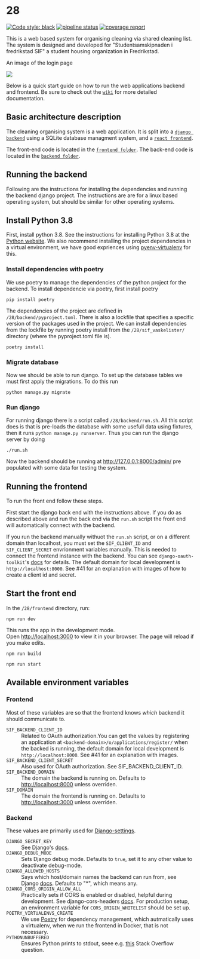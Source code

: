 # 28
<a href="https://github.com/psf/black"><img alt="Code style: black" src="https://img.shields.io/badge/code%20style-black-000000.svg"></a>
[![pipeline status](https://gitlab.stud.idi.ntnu.no/tdt4140-2020/28/badges/dev/pipeline.svg)](https://gitlab.stud.idi.ntnu.no/tdt4140-2020/28/-/commits/dev)
[![coverage report](https://gitlab.stud.idi.ntnu.no/tdt4140-2020/28/badges/dev/coverage.svg)](https://gitlab.stud.idi.ntnu.no/tdt4140-2020/28/-/commits/dev)


This is a web based system for organising cleaning via shared cleaning list. 
The system is designed and developed for "Studentsamskipnaden i fredrikstad SIF" a student housing organization in Fredrikstad. 

An image of the login page

![](/uploads/855ef9c2f8fb3b0b9fad9521a9f8c2a0/image.png)

Below is a quick start guide on how to run the web applications backend and frontend. Be sure to check out the [`wiki`](https://gitlab.stud.idi.ntnu.no/tdt4140-2020/28/-/wikis/home) for more detailed documentation.
## Basic architecture description
The cleaning organising system is a web application. It is split into a [`django backend`](https://www.djangoproject.com/) using a SQLite database managment system, and a [`react frontend`](https://reactjs.org/).

The front-end code is located in the [`frontend folder`](https://gitlab.stud.idi.ntnu.no/tdt4140-2020/28/-/tree/dev/frontend).
The back-end code is located in the [`backend folder`](https://gitlab.stud.idi.ntnu.no/tdt4140-2020/28/-/tree/dev/backend).

## Running the backend

Following are the instructions for installing the dependencies and running the backend django project.
The instructions are are for a linux based operating system, but should be similar for other operating systems.

## Install Python 3.8 
First, install python 3.8. See the instructions for installing Python 3.8 at the [Python website](https://www.python.org/downloads/). 
We also recommend installing the project dependencies in a virtual environment, we have good expriences using [pyenv-virtualenv](https://github.com/pyenv/pyenv-virtualenv) for this. 

### Install dependencies with poetry
We use poetry to manage the dependencies of the python project for the backend. To install dependencie via poetry, first install poetry
```
pip install poetry
```
The dependencies of the project are defined in `/28/backend/pyproject.toml`. There is also a lockfile that specifies a specific version of the packages used in the project. We can install dependencies from the lockfile by running poetry install from the `/28/sif_vaskelister/` directory (where the pyproject.toml file is). 
```
poetry install
```
### Migrate database
Now we should be able to run django. To set up the database tables we must first apply the migrations. To do this run
```
python manage.py migrate
```

### Run django
For running django there is a script called `/28/backend/run.sh`. All this script does is that is pre-loads the database with some usefull data using fixtures, then it runs `python manage.py runserver`. Thus you can run the django server by doing
```
./run.sh
```
Now the backend should be running at http://127.0.0.1:8000/admin/ pre populated with some data for testing the system.

## Running the frontend
To run the front end follow these steps.

First start the django back end with the instructions above. If you do as described above and run the back end via the `run.sh` script the front end will automatically connect with the backend. 

If you run the backend manually withuot the `run.sh` script, or on a different domain than localhost, you must set the `SIF_CLIENT_ID` and `SIF_CLIENT_SECRET` envrionment variables manually. 
This is needed to connect the frontend instance with the backend.
You can see `django-oauth-toolkit`'s [docs](https://django-oauth-toolkit.readthedocs.io/en/latest/rest-framework/getting_started.html#step-3-register-an-application) for details.
The default domain for local development is `http://localhost:8000`. See #41 for an explanation with images of how to create a client id and secret.

## Start the front end

In the `/28/frontend` directory, run:

```shell
npm run dev
```
This runs the app in the development mode.<br />
Open [http://localhost:3000](http://localhost:3000) to view it in your browser.
The page will reload if you make edits.

```shell
npm run build
```

```shell
npm run start
```

## Available environment variables

### Frontend

Most of these variables are so that the frontend knows _which_ backend it should communicate to.

<dl>
    <dt><code>SIF_BACKEND_CLIENT_ID</code></dt>
        <dd>Related to OAuth authorization.You can get the values by  
        registering an application at <code>&lt;backend-domain&gt;/o/applications/register/</code> when the backed is running, the 
        default domain for local development is <code>http://localhost:8000</code>. See #41 for an explanation with images. 
        </dd>
    <dt><code>SIF_BACKEND_CLIENT_SECRET</code></dt>
        <dd>Also used for OAuth authorization. See SIF_BACKEND_CLIENT_ID.</dd>
    <dt><code>SIF_BACKEND_DOMAIN</code></dt>
        <dd>The domain the backend is running on. Defaults to <a href="http://localhost:8000">http://localhost:8000</a> unless overriden.</dd>
    <dt><code>SIF_DOMAIN</code></dt>
        <dd>The domain the frontend is running on. Defaults to <a href="http://localhost:3000">http://localhost:3000</a> unless overriden.</dd>
</dl>

### Backend

These values are primarily used for [Django-settings](https://gitlab.stud.idi.ntnu.no/tdt4140-2020/28/-/blob/dev/backend/sif_vaskelister/settings.py).

<dl>
  <dt><code>DJANGO_SECRET_KEY</code></dt>
    <dd>See Django's <a href="https://docs.djangoproject.com/en/3.0/ref/settings/#std:setting-SECRET_KEY">docs</a>.</dd>
  <dt><code>DJANGO_DEBUG_MODE</code></dt>
    <dd>Sets Django debug mode. Defaults to <code>true</code>, set it to any other value to deactivate debug-mode.</dd>
  <dt><code>DJANGO_ALLOWED_HOSTS</code></dt>
    <dd>Says which host/domain names the backend can run from, see Django <a href="https://docs.djangoproject.com/en/3.0/ref/settings/#allowed-hosts">docs</a>. Defaults to "*", which means any.</dd>
  <dt><code>DJANGO_CORS_ORIGIN_ALLOW_ALL</code></dt>
    <dd>Practically sets if CORS is enabled or disabled, helpful during development. See django-cors-headers <a href="https://github.com/adamchainz/django-cors-headers#configuration">docs</a>.
  For production setup, an environment variable for <code>CORS_ORIGIN_WHITELIST</code> should be set up.</dd>
  <dt><code>POETRY_VIRTUALENVS_CREATE</code></dt>
    <dd>We use <a href="https://python-poetry.org">Poetry</a> for dependency management, which autmatically uses a virtualenv, when we run the frontend in Docker, that is not necessary.</dd>
  <dt><code>PYTHONUNBUFFERED</code></dt>
    <dd>Ensures Python prints to stdout, seee e.g. <a href="https://stackoverflow.com/questions/29663459/python-app-does-not-print-anything-when-running-detached-in-docker">this</a> Stack Overflow question.</dd> 
</dl>